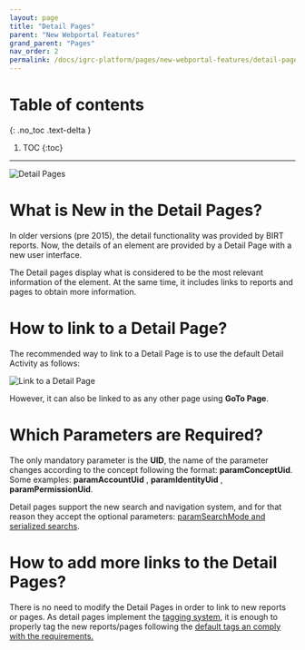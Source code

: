 ```yaml
---
layout: page
title: "Detail Pages"
parent: "New Webportal Features"
grand_parent: "Pages"
nav_order: 2
permalink: /docs/igrc-platform/pages/new-webportal-features/detail-pages/
---
```


# Table of contents
{: .no_toc .text-delta }

1. TOC
{:toc}
---

![Detail Pages](../images/img2.png "Detail Pages")

# What is New in the Detail Pages?

In older versions (pre 2015), the detail functionality was provided by BIRT reports. Now, the details of an element are provided by a Detail Page with a new user interface.   

The Detail pages display what is considered to be the most relevant information of the element. At the same time, it includes links to reports and pages to obtain more information.   

# How to link to a Detail Page?

The recommended way to link to a Detail Page is to use the default Detail Activity as follows:   

![Link to a Detail Page](../images/img3.png "Link to a Detail Page")

However, it can also be linked to as any other page using **GoTo Page**.   

# Which Parameters are Required?

The only mandatory parameter is the **UID**, the name of the parameter changes according to the concept following the format: **paramConceptUid**.     
Some examples: **paramAccountUid** , **paramIdentityUid** , **paramPermissionUid**.   

Detail pages support the new search and navigation system, and for that reason they accept the optional parameters: [paramSearchMode and serialized searchs](igrc-platform/pages/new-webportal-features/search-pages-and-navigation-system.md).

# How to add more links to the Detail Pages?

There is no need to modify the Detail Pages in order to link to new reports or pages. As detail pages implement the [tagging system](igrc-platform/pages/new-webportal-features/tagging-system-for-pages-and-reports.md), it is enough to properly tag the new reports/pages following the [default tags an comply with the requirements.](igrc-platform/pages/new-webportal-features/links-to-reports-and-pages-from-detail-pages.md)    
